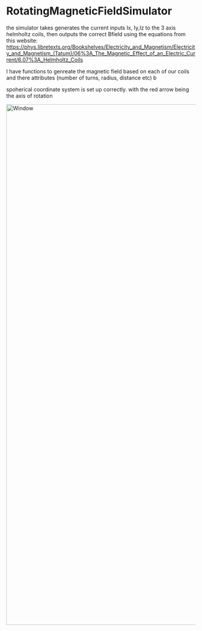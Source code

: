 # RotatingMagneticFieldSimulator
the simulator takes generates the current inputs Ix, Iy,Iz to the 3 axis helmholtz coils, then outputs the correct Bfield using the equations from this website: https://phys.libretexts.org/Bookshelves/Electricity_and_Magnetism/Electricity_and_Magnetism_(Tatum)/06%3A_The_Magnetic_Effect_of_an_Electric_Current/6.07%3A_Helmholtz_Coils

I have functions to genreate the magnetic field based on each of our coils and there attributes (number of turns, radius, distance etc) b

spoherical coordinate system is set up correctly. with the red arrow being the axis of rotation



<img width="1385" alt="Window" src="https://github.com/MaxSokolich/RotatingMagneticFieldSimulator/assets/50302377/636cd454-fb44-4ec8-96c4-cfa9223661a9">

